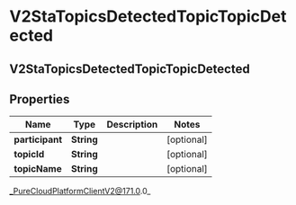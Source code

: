 # V2StaTopicsDetectedTopicTopicDetected

## V2StaTopicsDetectedTopicTopicDetected

## Properties

|Name | Type | Description | Notes|
|------------ | ------------- | ------------- | -------------|
| **participant** | **String** |  | [optional] |
| **topicId** | **String** |  | [optional] |
| **topicName** | **String** |  | [optional] |



_PureCloudPlatformClientV2@171.0.0_
